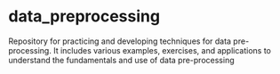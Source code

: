 # data_preprocessing
Repository for practicing and developing techniques for data pre-processing. It includes various examples, exercises, and applications to understand the fundamentals and use of data pre-processing
